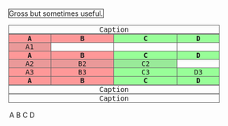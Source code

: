 <figure>
  <div style="display: table;">
    <div style="display: table-row;">
      <div style="display: table-cell; border: 1px solid currentColor">
        Gross but sometimes useful.
      </div>
    </div>
  </div>
</figure>

<figure>
  <div style="background-clip: border-box; border: inherit; box-sizing: border-box; display: table; width:100%; table-layout: auto; text-align: center; border-spacing: 1px; border: 1px solid #666; border-collapse: collapse; position: relative;">
    <samp style="background-clip: border-box; border: inherit; box-sizing: border-box; display: table-caption; caption-side: top;">Caption</samp>
    <div span=4 style="background-clip: border-box; border: inherit; box-sizing: border-box; display: table-column-group; background-color: #f006;">
      <div style="background-clip: border-box; border: inherit; box-sizing: border-box; display: table-column; width: 20%; position: sticky;">A</div>
      <div style="background-clip: border-box; border: inherit; box-sizing: border-box; display: table-column; width: 30%;">B</div>
    </div>
    <div style="background-clip: border-box; border: inherit; box-sizing: border-box; display: table-column-group; background-color: #0f06;">
      <div style="background-clip: border-box; border: inherit; box-sizing: border-box; display: table-column; width: 30%;">C</div>
      <div style="background-clip: border-box; border: inherit; box-sizing: border-box; display: table-column; width: 20%;">D</div>
    </div>
    <div style="background-clip: border-box; border: inherit; box-sizing: border-box; display: table-header-group; font-weight: bolder;">
      <div style="background-clip: border-box; border: inherit; box-sizing: border-box; display: table-row;">
        <samp style="background-clip: border-box; border: inherit; box-sizing: border-box; display: table-cell;">A</samp>
        <samp style="background-clip: border-box; border: inherit; box-sizing: border-box; display: table-cell;">B</samp>
        <samp style="background-clip: border-box; border: inherit; box-sizing: border-box; display: table-cell;">C</samp>
        <samp style="background-clip: border-box; border: inherit; box-sizing: border-box; display: table-cell;">D</samp>
        <!-- <samp style="background-clip: border-box; border: inherit; box-sizing: border-box; display: table-cell;">E</samp> -->
        <!-- <samp style="background-clip: border-box; border: inherit; box-sizing: border-box; display: table-cell;">F</samp> -->
        <!-- <samp style="background-clip: border-box; border: inherit; box-sizing: border-box; display: table-cell;">G</samp> -->
        <!-- <samp style="background-clip: border-box; border: inherit; box-sizing: border-box; display: table-cell;">H</samp> -->
        <!-- <samp style="background-clip: border-box; border: inherit; box-sizing: border-box; display: table-cell;">I</samp> -->
      </div>
    </div>
    <div style="background-clip: border-box; border: inherit; box-sizing: border-box; display: table-footer-group; font-weight: bolder;">
      <div style="background-clip: border-box; border: inherit; box-sizing: border-box; display: table-row;">
        <samp style="background-clip: border-box; border: inherit; box-sizing: border-box; display: table-cell;">A</samp>
        <samp style="background-clip: border-box; border: inherit; box-sizing: border-box; display: table-cell;">B</samp>
        <samp style="background-clip: border-box; border: inherit; box-sizing: border-box; display: table-cell;">C</samp>
        <samp style="background-clip: border-box; border: inherit; box-sizing: border-box; display: table-cell;">D</samp>
      </div>
    </div>
    <div style="background-clip: border-box; border: inherit; box-sizing: border-box; display: table-row-group;">
      <div style="background-clip: border-box; border: inherit; box-sizing: border-box; display: table-row; background-color: #9993;">
        <samp style="background-clip: border-box; border: inherit; box-sizing: border-box; display: table-cell;">A1</samp>
      </div>
    </div>
    <div style="background-clip: border-box; border: inherit; box-sizing: border-box; display: table-header-group; font-weight: bolder;">
      <div style="background-clip: border-box; border: inherit; box-sizing: border-box; display: table-row;">
        <samp style="background-clip: border-box; border: inherit; box-sizing: border-box; display: table-cell;">A</samp>
        <samp style="background-clip: border-box; border: inherit; box-sizing: border-box; display: table-cell;">B</samp>
        <samp style="background-clip: border-box; border: inherit; box-sizing: border-box; display: table-cell;">C</samp>
        <samp style="background-clip: border-box; border: inherit; box-sizing: border-box; display: table-cell;">D</samp>
      </div>
    </div>
    <div style="background-clip: border-box; border: inherit; box-sizing: border-box; display: table-row-group;">
      <div style="background-clip: border-box; border: inherit; box-sizing: border-box; display: table-row; background-color: #9993;">
        <samp style="background-clip: border-box; border: inherit; box-sizing: border-box; display: table-cell;">A2</samp>
        <samp style="background-clip: border-box; border: inherit; box-sizing: border-box; display: table-cell;">B2</samp>
        <samp style="background-clip: border-box; border: inherit; box-sizing: border-box; display: table-cell;">C2</samp>
      </div>
      <div style="background-clip: border-box; border: inherit; box-sizing: border-box; display: table-row;">
        <samp style="background-clip: border-box; border: inherit; box-sizing: border-box; display: table-cell;">A3</samp>
        <samp style="background-clip: border-box; border: inherit; box-sizing: border-box; display: table-cell;">B3</samp>
        <samp style="background-clip: border-box; border: inherit; box-sizing: border-box; display: table-cell;">C3</samp>
        <samp style="background-clip: border-box; border: inherit; box-sizing: border-box; display: table-cell;">D3</samp>
      </div>
    </div>
    <samp style="background-clip: border-box; border: inherit; box-sizing: border-box; display: table-caption; caption-side: bottom;">Caption</samp>
    <samp style="background-clip: border-box; border: inherit; box-sizing: border-box; display: table-caption; caption-side: bottom;">Caption</samp>
  </div>
</figure>

<figure>
  <markout-table width=100%>
    <tr>
    <td style="display: table-cell; border: 1px solid currentColor">A</td>
    <td style="display: table-cell; border: 1px solid currentColor">B</td>
    <td style="display: table-cell; border: 1px solid currentColor">C</td>
    <td style="display: table-cell; border: 1px solid currentColor">D</td>
    </tr>
  </markout-table>
</figure>

<style>
    figure markout-table    { display: table }
    figure thead    { display: table-header-group }
    figure tbody    { display: table-row-group }
    figure tfoot    { display: table-footer-group }
    figure tr       { display: table-row }
    figure td, th   { display: table-cell }
    figure colgroup { display: table-column-group }
    figure col      { display: table-column }
    figure caption  { display: table-caption }
    figure :matches(markout-table, thead, tbody, tfoot, tr, td, th, colgroup, col, caption) { box-sizing: border-box; }
    figure :matches(thead, tfoot) { break-inside: avoid }

    figure markout-table {
      box-sizing: border-box;
      border-spacing: 2px;
      border-collapse: separate;
      text-indent: initial;
    }

    figure :matches(thead, tbody, tfoot, markout-table > tr) { vertical-align: middle; }
    figure :matches(tr, td, th) { vertical-align: inherit; }

    figure :matches(td, th) { padding: 1px; }
    figure th { font-weight: bold;  }

    figure :matches(markout-table, td, th) { border-color: gray; }
    figure :matches(thead, tbody, tfoot, tr) { border-color: inherit; }

    figure markout-table:matches([frame=box i], [frame=border i], [frame=hsides i], [frame=above i], [frame=below i], [frame=vsides i], [frame=lhs i], [frame=rhs i]) {
      border: 1px solid inset;
    }


    figure markout-table:matches([rules=all i], [rules=rows i], [rules=cols i], [rules=groups i], [rules=none i]) {
      border-collapse: collapse;
      border-style: hidden;
    }

    figure markout-table:matches([rules=all i], [rules=rows i], [rules=cols i], [rules=groups i], [rules=none i]),
    figure markout-table:matches([rules=all i], [rules=rows i], [rules=cols i], [rules=groups i], [rules=none i]) > :matches(thead,tbody,tfoot) > tr > :matches(th,td) {
      border-color: black;
    }

    figure markout-table[border=$border] /* if(parseInt($border) > 0) */ {
      border: /*(parseInt($border) * 1px)*/ outset rgb(128, 128, 128);
    }

    figure markout-table[border=$border] > :matches(thead,tbody,tfoot) > tr > :matches(th,td) /* if(parseInt($border) > 0) */ {
      border: 1px inset rgb(128, 128, 128);
    }

    figure markout-table[rules=all i] > :matches(thead,tbody,tfoot) > tr > :matches(th,td) {
      border: 1px solid grey;
    }

    figure markout-table[rules=rows i] > :matches(thead,tbody,tfoot) > tr > :matches(th,td) {
      border: 1px solid grey;
      border-left: none;
      border-right: none;
    }

    figure markout-table[rules=cols i] > :matches(thead,tbody,tfoot) > tr > :matches(th,td) {
      border: 1px solid grey;
      border-top: none;
      border-bottom: none;
    }

    figure markout-table[rules=none i] > :matches(thead,tbody,tfoot) > tr > :matches(th,td) {
      border: none;
    }

    figure markout-table[rules=groups i] > :matches(thead,tbody,tfoot) {
      border-top-width: 1px; border-top-style: solid;
      border-bottom-width: 1px; border-bottom-style: solid;
    }

    figure markout-table[rules=groups i] > colgroup {
      border-left-width: 1px; border-left-style: solid;
      border-right-width: 1px; border-right-style: solid;
    }

    figure markout-table:matches([frame=box i], [frame=border i], [frame=hsides i], [frame=above i], [frame=below i], [frame=vsides i], [frame=lhs i], [frame=rhs i]) {
      border-style: outset;
    }

    figure markout-table:matches([frame=below i], [frame=vsides i], [frame=lhs i], [frame=rhs i]) {
      border-top-style: hidden;
    }

    figure markout-table:matches([frame=above i], [frame=vsides i], [frame=lhs i], [frame=rhs i]) {
      border-bottom-style: hidden;
    }

    figure markout-table:matches([frame=hsides i], [frame=above i], [frame=below i], [frame=rhs i]) {
      border-left-style: hidden;
    }

    figure markout-table:matches([frame=hsides i], [frame=above i], [frame=below i], [frame=rhs i]) {
      border-right-style: hidden;
    }

    figure markout-table[cellpadding=$x] > :matches(thead,tbody,tfoot) > tr > :matches(th,td) /* if(parseInt($x)>0) */ {
      padding: /*(parseInt($x) * 1px)*/;
    }

    figure markout-table[cellspacing=$x] /* if(parseInt($x)>0) */ {
      border-spacing: /*(parseInt($x) * 1px)*/;
    }

    figure markout-table[width=$w] /* if(parseInt($w) > 0) */ {
      width: /*(parseInt($w) * 1px)*/;
    }

    figure markout-table[width=$w] /* if($w matches /(+|-|)([0-9]+([.][0-9]+|)|([.][0-9]+))[%]/) */ {
      width: /*(parseInt($w) * 1px)*/;
    }

    figure markout-table[height=$h] /* if(parseInt($h) > 0) {
      height: /*(parseInt($h) * 1px)*/;
    }

    figure markout-table[height=$h] /* if($h matches /(+|-|)([0-9]+([.][0-9]+|)|([.][0-9]+))[%]/) */ {
      height: /*(parseInt($h) * 1px)*/;
    }


    figure markout-table[bordercolor=$color] {
      border-color: /*parseHTMLColor($color)*/;
    }

    figure markout-table[bordercolor] > :matches(tbody, thead, tfoot, tr, colgroup, col),
    figure markout-table[bordercolor] > :matches(tbody, thead, tfoot) > tr,
    figure markout-table[bordercolor] > :matches(tbody, thead, tfoot) > tr > :matches(td, th),
    figure markout-table[bordercolor] > tr > :matches(td, th),
    figure markout-table[bordercolor] > colgroup > col
    {
      border-color: inherit;
    }

    figure markout-table[bgcolor=$color] {
      background-color: /*parseHTMLColor($color)*/;
    }

    figure markout-table[align=left i] {
      float: left;
    }

    figure markout-table[align=right i] {
      float: right;
    }

    figure markout-table[align=center i] {
      margin-left: auto;
      margin-right: auto;
    }

    figure caption[align=bottom i] { caption-side: bottom; }

    figure :matches(thead,tbody,tfoot,tr,td,th)[valign=top i] {
      vertical-align: top;
    }

    figure :matches(thead,tbody,tfoot,tr,td,th)[valign=middle i] {
      vertical-align: middle;
    }

    figure :matches(thead,tbody,tfoot,tr,td,th)[valign=bottom i] {
      vertical-align: bottom;
    }

    figure :matches(thead,tbody,tfoot,tr,td,th)[valign=baseline i] {
      vertical-align: baseline;
    }

    figure :matches(thead,tbody,tfoot,tr,td,th)[align=absmiddle i] {
      text-align: center;
    }

    figure :matches(colgroup,col,thead,tbody,tfoot,tr,td,th)[hidden] {
      visibility: collapse;
    }

    figure :matches(td,th)[nowrap] { white-space: nowrap; }
    figure :matches(td,th)[nowrap][width=$w] /* if(quirksMode && parseInt($w) > 0) */ {
      white-space: normal;
    }
  </style>
